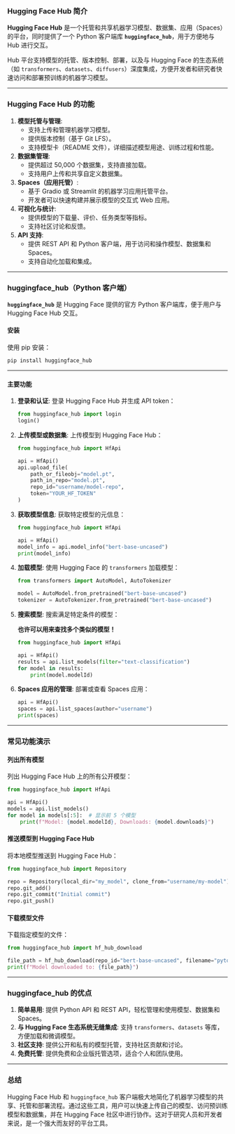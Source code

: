 ### **Hugging Face Hub 简介**

**Hugging Face Hub** 是一个托管和共享机器学习模型、数据集、应用（Spaces）的平台，同时提供了一个 Python 客户端库 **`huggingface_hub`**，用于方便地与 Hub 进行交互。

Hub 平台支持模型的托管、版本控制、部署，以及与 Hugging Face 的生态系统（如 `transformers`、`datasets`、`diffusers`）深度集成，方便开发者和研究者快速访问和部署预训练的机器学习模型。

------

### **Hugging Face Hub 的功能**

1. **模型托管与管理**:
   - 支持上传和管理机器学习模型。
   - 提供版本控制（基于 Git LFS）。
   - 支持模型卡（README 文件），详细描述模型用途、训练过程和性能。
2. **数据集管理**:
   - 提供超过 50,000 个数据集，支持直接加载。
   - 支持用户上传和共享自定义数据集。
3. **Spaces（应用托管）**:
   - 基于 Gradio 或 Streamlit 的机器学习应用托管平台。
   - 开发者可以快速构建并展示模型的交互式 Web 应用。
4. **可视化与统计**:
   - 提供模型的下载量、评价、任务类型等指标。
   - 支持社区讨论和反馈。
5. **API 支持**:
   - 提供 REST API 和 Python 客户端，用于访问和操作模型、数据集和 Spaces。
   - 支持自动化加载和集成。

------

### **huggingface_hub（Python 客户端）**

**`huggingface_hub`** 是 Hugging Face 提供的官方 Python 客户端库，便于用户与 Hugging Face Hub 交互。

#### **安装**

使用 pip 安装：

```bash
pip install huggingface_hub
```

------

#### **主要功能**

1. **登录和认证**: 登录 Hugging Face Hub 并生成 API token：

   ```python
   from huggingface_hub import login
   login()
   ```

2. **上传模型或数据集**: 上传模型到 Hugging Face Hub：

   ```python
   from huggingface_hub import HfApi
   
   api = HfApi()
   api.upload_file(
       path_or_fileobj="model.pt",
       path_in_repo="model.pt",
       repo_id="username/model-repo",
       token="YOUR_HF_TOKEN"
   )
   ```

3. **获取模型信息**: 获取特定模型的元信息：

   ```python
   from huggingface_hub import HfApi
   
   api = HfApi()
   model_info = api.model_info("bert-base-uncased")
   print(model_info)
   ```

4. **加载模型**: 使用 Hugging Face 的 `transformers` 加载模型：

   ```python
   from transformers import AutoModel, AutoTokenizer
   
   model = AutoModel.from_pretrained("bert-base-uncased")
   tokenizer = AutoTokenizer.from_pretrained("bert-base-uncased")
   ```

5. **搜索模型**: 搜索满足特定条件的模型：

   **也许可以用来查找多个类似的模型！**

   ```python
   from huggingface_hub import HfApi
   
   api = HfApi()
   results = api.list_models(filter="text-classification")
   for model in results:
       print(model.modelId)
   ```

6. **Spaces 应用的管理**: 部署或查看 Spaces 应用：

   ```python
   api = HfApi()
   spaces = api.list_spaces(author="username")
   print(spaces)
   ```

------

### **常见功能演示**

#### **列出所有模型**

列出 Hugging Face Hub 上的所有公开模型：

```python
from huggingface_hub import HfApi

api = HfApi()
models = api.list_models()
for model in models[:5]:  # 显示前 5 个模型
    print(f"Model: {model.modelId}, Downloads: {model.downloads}")
```

#### **推送模型到 Hugging Face Hub**

将本地模型推送到 Hugging Face Hub：

```python
from huggingface_hub import Repository

repo = Repository(local_dir="my_model", clone_from="username/my-model")
repo.git_add()
repo.git_commit("Initial commit")
repo.git_push()
```

#### **下载模型文件**

下载指定模型的文件：

```python
from huggingface_hub import hf_hub_download

file_path = hf_hub_download(repo_id="bert-base-uncased", filename="pytorch_model.bin")
print(f"Model downloaded to: {file_path}")
```

------

### **huggingface_hub 的优点**

1. **简单易用**: 提供 Python API 和 REST API，轻松管理和使用模型、数据集和 Spaces。
2. **与 Hugging Face 生态系统无缝集成**: 支持 `transformers`、`datasets` 等库，方便加载和微调模型。
3. **社区支持**: 提供公开和私有的模型托管，支持社区贡献和讨论。
4. **免费托管**: 提供免费和企业版托管选项，适合个人和团队使用。

------

### **总结**

Hugging Face Hub 和 `huggingface_hub` 客户端极大地简化了机器学习模型的共享、托管和部署流程。通过这些工具，用户可以快速上传自己的模型、访问预训练模型和数据集，并在 Hugging Face 社区中进行协作。这对于研究人员和开发者来说，是一个强大而友好的平台工具。